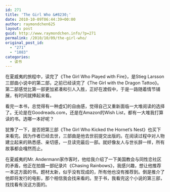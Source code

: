 ```yaml
---
id: 271
title: 'The Girl Who &#8230;'
date: 2010-10-09T06:44:39+00:00
author: raymondchen625
layout: post
guid: http://www.raymondchen.info/?p=271
permalink: /2010/10/09/the-girl-who/
original_post_id:
  - "271"
  - "1083"
categories:
  - 读书
---
```

在夏威夷的旅程中，读完了《The Girl Who Played with Fire》，是Stieg Larsson三部曲小说中的第二部，之前已经读完了《The Girl with the Dragon Tattoo》。第二部感觉比第一部更加紧凑和引人入胜，正好在渡假中，于是一路随着情节铺展，有时间就捧起来看。

看完一本书，总觉得有一种虚幻的自由感，觉得自己又重新面临一大堆阅读的选择了。无论是在Goodreads.com，还是在Amazon的Wish List，都有一大堆我打算读的书。选哪一本好呢？

犹豫了一下，是否把第三部《The Girl Who Kicked the Hornet&#8217;s Nest》也买下来看完。因为作者已经去世，三部曲是他去世前提交出版的。在阅读过程中对人物建立起来的熟悉感、亲切感，一旦读完最后一部。就好像友人与世长辞一样，所有故事都会嘎然而止。

在夏威夷的Mr. Andermann家作客时，他给我介绍了一下美国教会与同性恋社区的矛盾，他正在拍摄一部纪录片《Chasing Rainbows》，我感兴趣，想让他推荐一本这方面的书。题材太新，似乎没有现成的，所有他也没有推荐到。倒是推介了他即将发行的电影，那个相信我会找来看的。至于书，我看完这个小说的第三部，找找看有没这方面的。